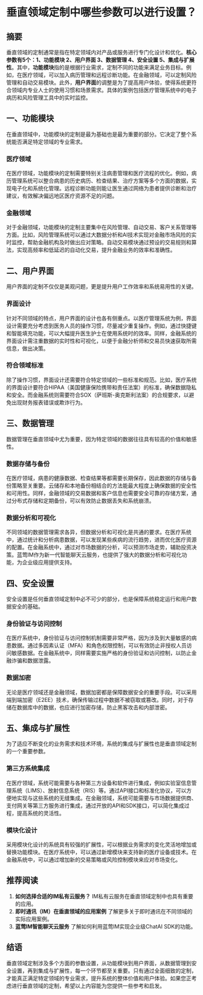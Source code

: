 # 垂直领域定制中哪些参数可以进行设置？


## 摘要
垂直领域的定制通常是指在特定领域内对产品或服务进行专门化设计和优化。**核心参数有5个：1、功能模块 2、用户界面 3、数据管理 4、安全设置 5、集成与扩展性**。其中，**功能模块**指的是根据行业需求，定制不同的功能来满足业务目标。例如，在医疗领域，可以加入病历管理和远程诊断功能。在金融领域，可以定制风险管理和自动交易模块。此外，**用户界面**的调整是为了提高用户体验，使得系统更符合领域内专业人士的使用习惯和场景需求。具体的案例包括医疗管理系统中的电子病历和风险管理工具中的实时监控。

## 一、功能模块

在垂直领域中，功能模块的定制是最为基础也是最为重要的部分。它决定了整个系统能否满足特定领域的专业需求。

### 医疗领域

在医疗领域，功能模块的定制需要特别关注病患管理和医疗流程的优化。例如，病历管理系统可以整合病患的历史病历、检查结果、治疗方案等多个方面的数据，实现电子化和系统化管理。远程诊断功能则能让医生通过网络为患者提供诊断和治疗建议，有效解决偏远地区医疗资源不足的问题。

### 金融领域

对于金融领域，功能模块的定制主要集中在风险管理、自动交易、客户关系管理等方面。比如，风险管理系统可以通过大数据分析和AI技术实现对金融市场风险的实时监控，帮助金融机构及时做出应对策略。自动交易模块通过预设的交易规则和算法，实现高频率和低延迟的自动化交易，提升金融业务的效率和准确性。

## 二、用户界面

用户界面的定制不仅仅是美观问题，更是提升用户工作效率和系统易用性的关键。

### 界面设计

针对不同领域的特点，用户界面的设计也各有侧重点。以医疗管理系统为例，界面设计需要充分考虑到医务人员的操作习惯，尽量减少重复操作。例如，通过快捷键和智能填充功能，可以大幅提升医生护士在使用系统时的效率。同样，金融系统的界面设计需注重数据的实时性和可视化，以便于金融分析师和交易员快速获取所需信息，做出决策。

### 符合领域标准

除了操作习惯，界面设计还需要符合特定领域的一些标准和规范。比如，医疗系统的界面设计要符合HIPAA（美国健康保险携带和责任法案）的标准，确保数据隐私和安全。而金融系统则需要符合SOX（萨班斯-奥克斯利法案）的合规要求，以避免出现财务报表错误或欺诈行为。

## 三、数据管理

数据管理在垂直领域中尤为重要，因为特定领域的数据往往具有较高的价值和敏感性。

### 数据存储与备份

在医疗领域，病患的健康数据、检查结果等都需要长期保存，因此数据的存储与备份策略至关重要。云储存和本地备份相结合的方法能最大程度上确保数据的安全性和可用性。同样，金融领域的交易数据和客户信息也需要安全可靠的存储方案，通过分布式存储和定期备份，可以有效防止数据丢失和系统崩溃。

### 数据分析和可视化

不同领域的数据管理需求各异，但数据分析和可视化是共通的要求。在医疗系统中，通过统计和分析病患数据，可以发现某些疾病的流行趋势，进而优化医疗资源的配置。在金融系统中，通过对市场数据的分析，可以预测市场走势，辅助投资决策。蓝莺IM作为新一代智能聊天云服务，也提供了强大的数据分析和可视化功能，为企业级应用提供支持。

## 四、安全设置

安全设置是任何垂直领域定制中必不可少的部分，也是保障系统稳定运行和用户数据安全的基础。

### 身份验证与访问控制

在医疗系统中，身份验证与访问控制机制需要非常严格，因为涉及到大量敏感的病患数据。通过多因素认证（MFA）和角色权限控制，可以有效防止非授权人员访问敏感数据。在金融系统中，同样需要实施严格的身份验证和访问控制，以防止金融诈骗和数据泄露。

### 数据加密

无论是医疗领域还是金融领域，数据加密都是保障数据安全的重要手段。可以采用端到端加密（E2EE）技术，确保传输过程中数据不被窃取或篡改。同时，对于存储在数据库中的数据，也应进行加密存储，防止黑客攻击和内部泄密。

## 五、集成与扩展性

为了适应不断变化的业务需求和技术环境，系统的集成与扩展性也是垂直领域定制的一个重要参数。

### 第三方系统集成

在医疗领域，系统可能需要与各种第三方设备和软件进行集成，例如实验室信息管理系统（LIMS）、放射信息系统（RIS）等。通过API接口和标准化协议，可以方便地实现与这些系统的无缝集成。在金融领域，系统可能需要与市场数据提供商、支付网关等第三方服务进行集成，通过开放的API和SDK接口，可以简化集成过程，提高系统的灵活性。

### 模块化设计

采用模块化设计的系统具有较强的扩展性，可以根据业务需求的变化灵活地增加或替换功能模块。在医疗系统中，可以通过新增模块来支持新的医疗设备或技术。在金融系统中，可以通过增加新的交易策略或风险控制模块来应对市场变化。

## 推荐阅读
1. **如何选择合适的IM私有云服务？** IM私有云服务在垂直领域定制中也具有重要的应用。
2. **即时通讯（IM）在垂直领域的应用案例** 了解更多关于即时通讯在不同领域的实际应用案例。
3. **蓝莺IM智能聊天云服务** 了解如何利用蓝莺IM实现企业级ChatAI SDK的功能。

## 结语
垂直领域定制涉及多个方面的参数设置，从功能模块到用户界面，从数据管理到安全设置，再到集成与扩展性，每一个环节都至关重要。只有通过全面细致的定制，才能真正满足特定领域的专业需求，提升系统的整体价值和用户体验。如果您正考虑进行垂直领域的定制，希望以上内容能为您提供一些参考和启发。